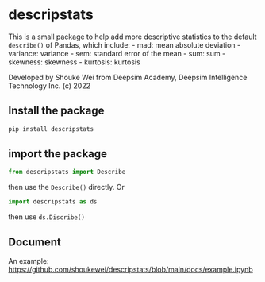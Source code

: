 # descripstats

This is a small package to help add more descriptive statistics to the default `describe()` of Pandas, which include:
    - mad: mean absolute deviation
    - variance: variance
    - sem: standard error of the mean
    - sum: sum
    - skewness: skewness
    - kurtosis: kurtosis

Developed by Shouke Wei from Deepsim Academy, Deepsim Intelligence Technology Inc. (c) 2022

## Install the package
```python
pip install descripstats
```

## import the package
```python
from descripstats import Describe
```
then use the `Describe()` directly. Or 
```python
import descripstats as ds
```
then use `ds.Discribe()`

## Document
An example: https://github.com/shoukewei/descripstats/blob/main/docs/example.ipynb


